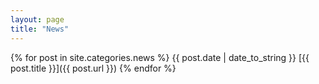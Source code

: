 ```yaml
---
layout: page
title: "News"
---
```


{% for post in site.categories.news %}
  {{ post.date | date_to_string }} [{{ post.title }}]({{ post.url }})
{% endfor %}
